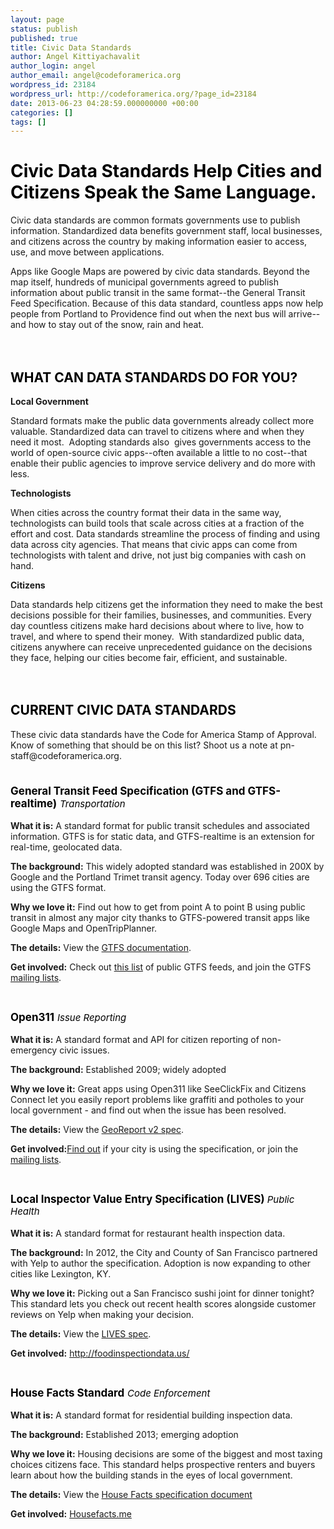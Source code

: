 ```yaml
---
layout: page
status: publish
published: true
title: Civic Data Standards
author: Angel Kittiyachavalit
author_login: angel
author_email: angel@codeforamerica.org
wordpress_id: 23184
wordpress_url: http://codeforamerica.org/?page_id=23184
date: 2013-06-23 04:28:59.000000000 +00:00
categories: []
tags: []
---
```

<h1 dir="ltr" style="color: #000000;"><strong>Civic Data Standards Help Cities and Citizens Speak the Same Language.</strong></h1>
<p dir="ltr" style="font-size: 14px;">Civic data standards are common formats governments use to publish information. Standardized data benefits government staff, local businesses, and citizens across the country by making information easier to access, use, and move between applications.</p>
<p dir="ltr" style="font-size: 14px;">Apps like Google Maps are powered by civic data standards. Beyond the map itself, hundreds of municipal governments agreed to publish information about public transit in the same format--the General Transit Feed Specification. Because of this data standard, countless apps now help people from Portland to Providence find out when the next bus will arrive--and how to stay out of the snow, rain and heat.</p>

<div style="padding: 20px 0px;">
<h2 dir="ltr" style="font-size: 1.5em; color: #000000; text-transform: uppercase;"><strong>What can data standards do for you?</strong></h2>
<p dir="ltr" style="font-size: 14px;"><strong>Local Government</strong></p>
<p dir="ltr" style="font-size: 14px;">Standard formats make the public data governments already collect more valuable. Standardized data can travel to citizens where and when they need it most.  Adopting standards also  gives governments access to the world of open-source civic apps--often available a little to no cost--that enable their public agencies to improve service delivery and do more with less.</p>
<p dir="ltr" style="font-size: 14px;"><strong>Technologists</strong></p>
<p dir="ltr" style="font-size: 14px;">When cities across the country format their data in the same way, technologists can build tools that scale across cities at a fraction of the effort and cost. Data standards streamline the process of finding and using data across city agencies. That means that civic apps can come from technologists with talent and drive, not just big companies with cash on hand.</p>
<p dir="ltr" style="font-size: 14px;"><strong>Citizens</strong></p>
<p dir="ltr" style="font-size: 14px;">Data standards help citizens get the information they need to make the best decisions possible for their families, businesses, and communities. Every day countless citizens make hard decisions about where to live, how to travel, and where to spend their money.  With standardized public data, citizens anywhere can receive unprecedented guidance on the decisions they face, helping our cities become fair, efficient, and sustainable.</p>

</div>
<div>
<h2 dir="ltr" style="font-size: 1.5em; color: #000000; text-transform: uppercase;"><strong>Current Civic Data Standards</strong></h2>
<p dir="ltr" style="font-size: 14px;">These civic data standards have the Code for America Stamp of Approval. Know of something that should be on this list? Shoot us a note at pn-staff@codeforamerica.org.</p>

<div style="padding: 7px 0px;">
<p dir="ltr" style="font-size: 17px; color: #000000;"><strong>General Transit Feed Specification (GTFS and GTFS-realtime)</strong>
<span style="font-size: 15px;"><em>Transportation</em></span></p>
<p dir="ltr" style="font-size: 14px;"><strong>What it is:</strong> A standard format for public transit schedules and associated information. GTFS is for static data, and GTFS-realtime is an extension for real-time, geolocated data.</p>
<p dir="ltr" style="font-size: 14px;"><strong>The background:</strong> This widely adopted standard was established in 200X by Google and the Portland Trimet transit agency. Today over 696 cities are using the GTFS format.</p>
<p dir="ltr" style="font-size: 14px;"><strong>Why we love it:</strong> Find out how to get from point A to point B using public transit in almost any major city thanks to GTFS-powered transit apps like Google Maps and OpenTripPlanner.</p>
<p dir="ltr" style="font-size: 14px;"><strong>The details:</strong> View the <a href="https://developers.google.com/transit/gtfs/reference">GTFS documentation</a>.</p>
<p dir="ltr" style="font-size: 14px;"><strong>Get involved:</strong> Check out <a href="https://code.google.com/p/googletransitdatafeed/wiki/PublicFeeds">this list</a> of public GTFS feeds, and join the GTFS <a href="https://developers.google.com/transit/community">mailing lists</a>.</p>

</div>
<div style="padding: 7px 0px;">
<p dir="ltr" style="font-size: 17px; color: #000000;"><strong>Open311</strong>
<span style="font-size: 15px;"><em>Issue Reporting</em></span></p>
<p dir="ltr" style="font-size: 14px;"><strong>What it is:</strong> A standard format and API for citizen reporting of non-emergency civic issues.</p>
<p dir="ltr" style="font-size: 14px;"><strong>The background:</strong> Established 2009; widely adopted</p>
<p dir="ltr" style="font-size: 14px;"><strong>Why we love it:</strong> Great apps using Open311 like SeeClickFix and Citizens Connect let you easily report problems like graffiti and potholes to your local government - and find out when the issue has been resolved.</p>
<p dir="ltr" style="font-size: 14px;"><strong>The details:</strong> View the <a href="http://wiki.open311.org/GeoReport_v2">GeoReport v2 spec</a>.</p>
<p dir="ltr" style="font-size: 14px;"><strong>Get involved:</strong><a href="http://wiki.open311.org/GeoReport_v2/Servers">Find out</a> if your city is using the specification, or join the <a href="http://lists.open311.org/groups/discuss">mailing lists</a>.</p>

</div>
<div style="padding: 7px 0px;">
<p dir="ltr" style="font-size: 17px; color: #000000;"><strong>Local Inspector Value Entry Specification (LIVES)
</strong><span style="font-size: 15px;"><em>Public Health</em></span></p>
<p dir="ltr" style="font-size: 14px;"><strong>What it is:</strong> A standard format for restaurant health inspection data.</p>
<p dir="ltr" style="font-size: 14px;"><strong>The background:</strong> In 2012, the City and County of San Francisco partnered with Yelp to author the specification. Adoption is now expanding to other cities like Lexington, KY.</p>
<p dir="ltr" style="font-size: 14px;"><strong>Why we love it:</strong> Picking out a San Francisco sushi joint for dinner tonight? This standard lets you check out recent health scores alongside customer reviews on Yelp when making your decision.</p>
<p dir="ltr" style="font-size: 14px;"><strong>The details:</strong> View the <a href="http://www.yelp.com/healthscores">LIVES spec</a>.</p>
<p dir="ltr" style="font-size: 14px;"><strong>Get involved:</strong> <a href="http://foodinspectiondata.us">http://foodinspectiondata.us/</a></p>

</div>
<div style="padding: 7px 0px;">
<p dir="ltr" style="font-size: 17px; color: #000000;"><strong>House Facts Standard</strong>
<span style="font-size: 15px;"><em>Code Enforcement</em></span></p>
<p dir="ltr" style="font-size: 14px;"><strong>What it is:</strong> A standard format for residential building inspection data.</p>
<p dir="ltr" style="font-size: 14px;"><strong>The background:</strong> Established 2013; emerging adoption</p>
<p dir="ltr" style="font-size: 14px;"><strong>Why we love it:</strong> Housing decisions are some of the biggest and most taxing choices citizens face. This standard helps prospective renters and buyers learn about how the building stands in the eyes of local government.</p>
<p dir="ltr" style="font-size: 14px;"><strong>The details:</strong> View the <a href="https://docs.google.com/a/codeforamerica.org/document/d/1mEvxQbJFr3l5tcEAqkPdl2qBVTsKWbLnE3xlfkCcf2g/edit#heading=h.zbzb58mlpq6v">House Facts specification document</a></p>
<p dir="ltr" style="font-size: 14px;"><strong>Get involved:</strong> <a href="http://housefacts.me">Housefacts.me</a></p>

</div>
</div>
